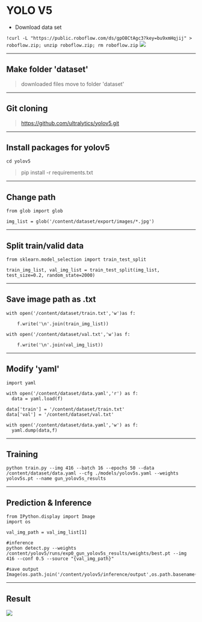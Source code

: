 # YOLO V5
- Download data set

`!curl -L "https://public.roboflow.com/ds/gpO8CtAgc3?key=bu9xmHqjij" > roboflow.zip; unzip roboflow.zip; rm roboflow.zip`
![](https://i.imgur.com/vX7WoRO.png)

------------
## Make folder 'dataset'
> downloaded files move to folder 'dataset'

------------

## Git cloning
> https://github.com/ultralytics/yolov5.git

------------
## Install packages for yolov5
`cd yolov5`
> pip install -r requirements.txt

------------
## Change path
    from glob import glob
    
    img_list = glob('/content/dataset/export/images/*.jpg')

------------
## Split train/valid data
    from sklearn.model_selection import train_test_split
    
    train_img_list, val_img_list = train_test_split(img_list, test_size=0.2, random_state=2000)

------------

## Save image path as .txt
    with open('/content/dataset/train.txt','w')as f:
    
    	f.write('\n'.join(train_img_list))
    
    with open('/content/dataset/val.txt','w')as f:
    
    	f.write('\n'.join(val_img_list))

------------

## Modify 'yaml'
    import yaml
	
    with open('/content/dataset/data.yaml','r') as f:
      data = yaml.load(f)
    
    data['train'] = '/content/dataset/train.txt'
    data['val'] = '/content/dataset/val.txt'
	
    with open('/content/dataset/data.yaml','w') as f:
      yaml.dump(data,f)


------------

## Training
    python train.py --img 416 --batch 16 --epochs 50 --data /content/dataset/data.yaml --cfg ./models/yolov5s.yaml --weights yolov5s.pt --name gun_yolov5s_results

------------

## Prediction & Inference
    from IPython.display import Image
    import os
    
    val_img_path = val_img_list[1]
    
    #inference
    python detect.py --weights /content/yolov5/runs/exp0_gun_yolov5s_results/weights/best.pt --img 416 --conf 0.5 --source "{val_img_path}"
    
    #save output
    Image(os.path.join('/content/yolov5/inference/output',os.path.basename(val_img_path)))

------------

## Result
![](https://blog.roboflow.ai/content/images/2020/02/detection.gif)
